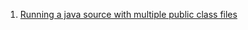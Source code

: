 1. [Running a java source with multiple public class files](./Articles_Java/01_run_java_src_multiple_public.md)